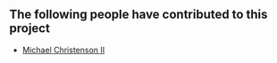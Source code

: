 ## The following people have contributed to this project

* [Michael Christenson II](https://github.com/m3talsmith)

